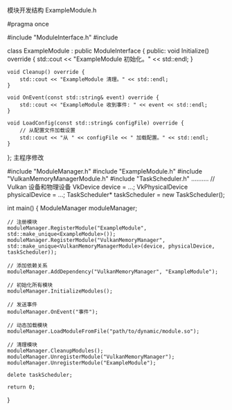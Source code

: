 模块开发结构
ExampleModule.h

#pragma once

#include "ModuleInterface.h"
#include <iostream>

class ExampleModule : public ModuleInterface {
public:
    void Initialize() override {
        std::cout << "ExampleModule 初始化。" << std::endl;
    }

    void Cleanup() override {
        std::cout << "ExampleModule 清理。" << std::endl;
    }

    void OnEvent(const std::string& event) override {
        std::cout << "ExampleModule 收到事件: " << event << std::endl;
    }

    void LoadConfig(const std::string& configFile) override {
        // 从配置文件加载设置
        std::cout << "从 " << configFile << " 加载配置。" << std::endl;
    }
};
主程序修改

#include "ModuleManager.h"
#include "ExampleModule.h"
#include "VulkanMemoryManagerModule.h"
#include "TaskScheduler.h"
..........
//  Vulkan 设备和物理设备
VkDevice device = ...;
VkPhysicalDevice physicalDevice = ...;
TaskScheduler* taskScheduler = new TaskScheduler();

int main() {
    ModuleManager moduleManager;

    // 注册模块
    moduleManager.RegisterModule("ExampleModule", std::make_unique<ExampleModule>());
    moduleManager.RegisterModule("VulkanMemoryManager", std::make_unique<VulkanMemoryManagerModule>(device, physicalDevice, taskScheduler));

    // 添加依赖关系
    moduleManager.AddDependency("VulkanMemoryManager", "ExampleModule");

    // 初始化所有模块
    moduleManager.InitializeModules();

    // 发送事件
    moduleManager.OnEvent("事件");

    // 动态加载模块
    moduleManager.LoadModuleFromFile("path/to/dynamic/module.so");

    // 清理模块
    moduleManager.CleanupModules();
    moduleManager.UnregisterModule("VulkanMemoryManager");
    moduleManager.UnregisterModule("ExampleModule");

    delete taskScheduler;

    return 0;
}

